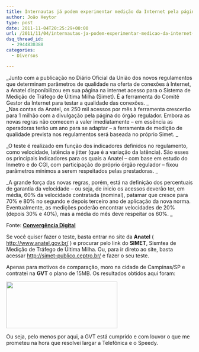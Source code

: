 ```yaml
---
title: Internautas já podem experimentar medição da Internet pela página da Anatel
author: João Heytor
type: post
date: 2011-11-04T20:25:29+00:00
url: /2011/11/04/internautas-ja-podem-experimentar-medicao-da-internet-pela-pagina-da-anatel/
dsq_thread_id:
  - 2944830388
categories:
  - Diversos

---
```

_Junto com a publicação no Diário Oficial da União dos novos regulamentos que determinam parâmetros de qualidade na oferta de conexões à Internet, a Anatel disponibilizou em sua página na internet acesso para o Sistema de Medição de Tráfego de Última Milha (Simet). É a ferramenta do Comitê Gestor da Internet para testar a qualidade das conexões. _  
_Nas contas da Anatel, os 250 mil acessos por mês à ferramenta crescerão para 1 milhão com a divulgação pela página do órgão regulador. Embora as novas regras não comecem a valer imediatamente – em essência as operadoras terão um ano para se adaptar – a ferramenta de medição de qualidade prevista nos regulamentos será baseada no próprio Simet. _

_O teste é realizado em função dos indicadores definidos no regulamento, como velocidade, latência e jitter (que é a variação da latência). São esses os principais indicadores para os quais a Anatel – com base em estudo do Inmetro e do CGI, com participação do próprio órgão regulador – fixou parâmetros mínimos a serem respeitados pelas prestadoras. _

_A grande força das novas regras, porém, está na definição dos percentuais de garantia da velocidade – ou seja, de ínicio os acessos deverão ter, em média, 60% da velocidade contratada (nominal), patamar que cresce para 70% e 80% no segundo e depois terceiro ano de aplicação da nova norma. Eventualmente, as medições poderão encontrar velocidades de 20% (depois 30% e 40%), mas a média do mês deve respeitar os 60%. _

Fonte: **<a href="http://convergenciadigital.uol.com.br/cgi/cgilua.exe/sys/start.htm?infoid=28259&sid=4" target="_blank" class="broken_link">Convergência Digital</a>**

Se você quiser fazer o teste, basta entrar no site da **Anatel** ( <a href="http://www.anatel.gov.br/" target="_blank">http://www.anatel.gov.br/</a> ) e procurar pelo link do **SIMET**, Sismtea de Medição de Tráfego de Última Milha. Ou, para ir direto ao site, basta acessar <a href="http://simet-publico.ceptro.br/" target="_blank">http://simet-publico.ceptro.br/</a> e fazer o seu teste.

Apenas para motivos de comparação, moro na cidade de Campinas/SP e contratei na **GVT** o plano de 15MB. Os resultados obtidos aqui foram:

[<img loading="lazy" class="aligncenter size-medium wp-image-441" title="resumo_resultados" src="/img/sites/4/2011/11/resumo_resultados-300x126.png" alt="" width="300" height="126" />][1]

Ou seja, pelo menos por aqui, a GVT está cumprido e com louvor o que me prometeu na hora que resolvei largar a Telefônica e o Speedy.

 [1]: /img/sites/4/2011/11/resumo_resultados.png